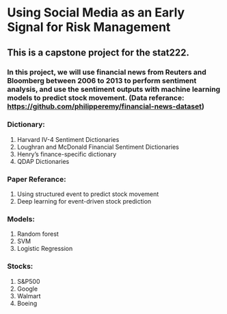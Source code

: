 # Using Social Media as an Early Signal for Risk Management
## This is a capstone project for the stat222.
### In this project, we will use financial news from Reuters and Bloomberg between 2006 to 2013 to perform sentiment analysis, and use the sentiment outputs with machine learning models to predict stock movement. (Data referance: https://github.com/philipperemy/financial-news-dataset)

### Dictionary:
1. Harvard IV-4 Sentiment Dictionaries
2. Loughran and McDonald Financial Sentiment Dictionaries
3. Henry’s finance-specific dictionary
4. QDAP Dictionaries

### Paper Referance:
1. Using structured event to predict stock movement
2. Deep learning for event-driven stock prediction

### Models:
1. Random forest
2. SVM
3. Logistic Regression

### Stocks:
1. S&P500
2. Google
3. Walmart
4. Boeing
